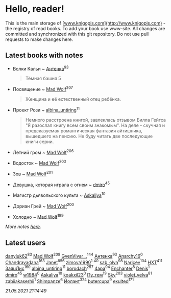# Hello, reader!
This is the main storage of [www.knigopis.com](http://www.knigopis.com) - the registry of read books.
To add your book use www-site. All changes are committed and synchronized with this git repository.
Do not use pull requests to make changes here.


## Latest books with notes
* Волки Кальи ~ [Антенка](users/118/118158645037334943900-google)<sup>93</sup>
    > Тёмная башня 5

* Посвящение ~ [Mad Wolf](users/947/94738840-vkontakte)<sup>207</sup>
    > Женщина и её естественный отец ребёнка.

* Проект Рози ~ [albina_untiring](users/257/2579695-vkontakte)<sup>11</sup>
    > Немного расстроена книгой, завлеклась отзывом Билла Гейтса "Я разослал книгу всем своим знакомым". На деле - скучная и предсказуемая романтическая фантазия айтишника, вышедшего на пенсию. Не буду читать две последующие книги серии.

* Летний гром ~ [Mad Wolf](users/947/94738840-vkontakte)<sup>206</sup>

* Водосток ~ [Mad Wolf](users/947/94738840-vkontakte)<sup>203</sup>

* Зов ~ [Mad Wolf](users/947/94738840-vkontakte)<sup>201</sup>

* Девушка, которая играла с огнем ~ [dmiro](users/571/5714115-vkontakte)<sup>45</sup>

* Магистр дьявольского культа ~ [Askaliya](users/326/326783541-vkontakte)<sup>10</sup>

* Дориан Грей ~ [Mad Wolf](users/947/94738840-vkontakte)<sup>200</sup>

* Холодно ~ [Mad Wolf](users/947/94738840-vkontakte)<sup>199</sup>


_More notes [here](latest_books_with_notes.md)._


## Latest users
[danyluk62](users/374/374149854-vkontakte)<sup>83</sup> 
[Mad Wolf](users/947/94738840-vkontakte)<sup>208</sup> 
[GvenVivar ..](users/158/158266434925901-facebook)<sup>144</sup> 
[Антенка](users/118/118158645037334943900-google)<sup>93</sup> 
[Anarchy16](users/103/103241427589325528077-google)<sup>0</sup> 
[Chandravadana](users/105/105866022348292919948-google)<sup>163</sup> 
[Janet](users/108/108113656204404967440-google)<sup>856</sup> 
[zimova1990](users/111/111025093-yandex)<sup>1</sup> 
[](users/153/1537586159620888-facebook)<sup>40</sup> 
[sab_olya](users/139/139338401-vkontakte)<sup>98</sup> 
[Naricev](users/107/107090515204537133928-google)<sup>104</sup> 
[HXT](users/100/100002563462782-facebook)<sup>411</sup> 
[ЗаяцЛис](users/112/112388384595246311466-google)<sup>160</sup> 
[albina_untiring](users/257/2579695-vkontakte)<sup>11</sup> 
[borodach](users/157/15706320-vkontakte)<sup>257</sup> 
[4apa](users/117/117392596378069249667-google)<sup>94</sup> 
[Enchanter](users/100/100275284640928997494-google)<sup>8</sup> 
[Denis](users/100/100001355756908-facebook)<sup>1</sup> 
[dmiro](users/571/5714115-vkontakte)<sup>45</sup> 
[w1984](users/107/107323625212383253068-google)<sup>0</sup> 
[Askaliya](users/326/326783541-vkontakte)<sup>10</sup> 
[koakxil23](users/513/513268475-yandex)<sup>0</sup> 
[Пу_тем](users/344/3448154788585127-facebook)<sup>19</sup> 
[Sky](users/118/118049897850017649660-googleplus)<sup>203</sup> 
[violet_velva](users/116/116961712580551399099-google)<sup>81</sup> 
[zabiiakaserhii](users/100/100986570544775597300-google)<sup>1</sup> 
[Shimpanze](users/108/108324375224819470216-google)<sup>6</sup> 
[Йолант](users/104/104690883692185089260-google)<sup>324</sup> 
[butercupa](users/193/193697993-vkontakte)<sup>9</sup> 
[exulted](users/100/100599204551896265722-google)<sup>171</sup> 


_21.05.2021 21:14:49_
